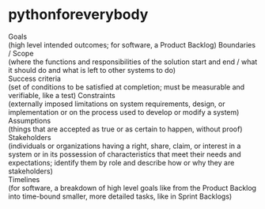 # pythonforeverybody
Goals </br> (high level intended outcomes; for software, a Product Backlog)
Boundaries / Scope </br> (where the functions and responsibilities of the solution start and end / what it should do and what is left to other systems to do)</br>
Success criteria </br> (set of conditions to be satisfied at completion; must be measurable and verifiable, like a test)
Constraints </br>(externally imposed limitations on system requirements, design, or implementation or on the process used to develop or modify a system)</br>
Assumptions </br> (things that are accepted as true or as certain to happen, without proof)</br>
Stakeholders </br> (individuals or organizations having a right, share, claim, or interest in a system or in its possession of characteristics that meet their needs and expectations; identify them by role and describe how or why they are stakeholders)</br>
Timelines </br> (for software, a breakdown of high level goals like from the Product Backlog into time-bound smaller, more detailed tasks, like in Sprint Backlogs)
